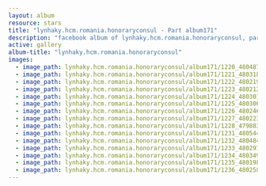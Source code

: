 ```yaml
---
layout: album
resource: stars
title: "lynhaky.hcm.romania.honoraryconsul - Part album171"
description: "facebook album of lynhaky.hcm.romania.honoraryconsul, part album171."
active: gallery
album-title: "lynhaky.hcm.romania.honoraryconsul"
images:
  - image_path: lynhaky.hcm.romania.honoraryconsul/album171/1220_480487669_1167897938027498_5446081529118664625_n.jpg
  - image_path: lynhaky.hcm.romania.honoraryconsul/album171/1221_480318207_1167898188027473_4608775435426462472_n.jpg
  - image_path: lynhaky.hcm.romania.honoraryconsul/album171/1222_480219025_1167897961360829_8786342979845750415_n.jpg
  - image_path: lynhaky.hcm.romania.honoraryconsul/album171/1223_480212761_1167898178027474_4304949814669370001_n.jpg
  - image_path: lynhaky.hcm.romania.honoraryconsul/album171/1224_480301423_1167897111360914_2535676924614289280_n.jpg
  - image_path: lynhaky.hcm.romania.honoraryconsul/album171/1225_480306125_1167897401360885_4144065463368129845_n.jpg
  - image_path: lynhaky.hcm.romania.honoraryconsul/album171/1226_480246439_1167897188027573_5205848865867072714_n.jpg
  - image_path: lynhaky.hcm.romania.honoraryconsul/album171/1227_480223343_1167897418027550_8307284115917047856_n.jpg
  - image_path: lynhaky.hcm.romania.honoraryconsul/album171/1228_479883556_1167897258027566_5750387264871124805_n.jpg
  - image_path: lynhaky.hcm.romania.honoraryconsul/album171/1231_480544710_1167896321360993_6832988856498435329_n.jpg
  - image_path: lynhaky.hcm.romania.honoraryconsul/album171/1232_480484718_1167895291361096_239937769163639499_n.jpg
  - image_path: lynhaky.hcm.romania.honoraryconsul/album171/1233_480297182_1167894971361128_3566391539787641935_n.jpg
  - image_path: lynhaky.hcm.romania.honoraryconsul/album171/1234_480349703_1167894898027802_6731466857455653955_n.jpg
  - image_path: lynhaky.hcm.romania.honoraryconsul/album171/1235_480198880_1167895298027762_6953812119540372676_n.jpg
  - image_path: lynhaky.hcm.romania.honoraryconsul/album171/1236_480258667_1167894938027798_4993329360073917974_n.jpg
---
```

